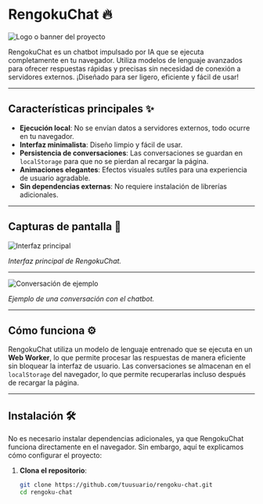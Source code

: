 # RengokuChat 🔥

![Logo o banner del proyecto](https://via.placeholder.com/1200x400) <!-- Reemplaza con la URL de tu imagen -->

RengokuChat es un chatbot impulsado por IA que se ejecuta completamente en tu navegador. Utiliza modelos de lenguaje avanzados para ofrecer respuestas rápidas y precisas sin necesidad de conexión a servidores externos. ¡Diseñado para ser ligero, eficiente y fácil de usar!

---

## Características principales ✨

- **Ejecución local**: No se envían datos a servidores externos, todo ocurre en tu navegador.
- **Interfaz minimalista**: Diseño limpio y fácil de usar.
- **Persistencia de conversaciones**: Las conversaciones se guardan en `localStorage` para que no se pierdan al recargar la página.
- **Animaciones elegantes**: Efectos visuales sutiles para una experiencia de usuario agradable.
- **Sin dependencias externas**: No requiere instalación de librerías adicionales.

---

## Capturas de pantalla 📸

![Interfaz principal](https://via.placeholder.com/800x400) <!-- Reemplaza con la URL de tu imagen -->

*Interfaz principal de RengokuChat.*

---

![Conversación de ejemplo](https://via.placeholder.com/800x400) <!-- Reemplaza con la URL de tu imagen -->

*Ejemplo de una conversación con el chatbot.*

---

## Cómo funciona ⚙️

RengokuChat utiliza un modelo de lenguaje entrenado que se ejecuta en un **Web Worker**, lo que permite procesar las respuestas de manera eficiente sin bloquear la interfaz de usuario. Las conversaciones se almacenan en el `localStorage` del navegador, lo que permite recuperarlas incluso después de recargar la página.

---

## Instalación 🛠️

No es necesario instalar dependencias adicionales, ya que RengokuChat funciona directamente en el navegador. Sin embargo, aquí te explicamos cómo configurar el proyecto:

1. **Clona el repositorio**:
   ```bash
   git clone https://github.com/tuusuario/rengoku-chat.git
   cd rengoku-chat